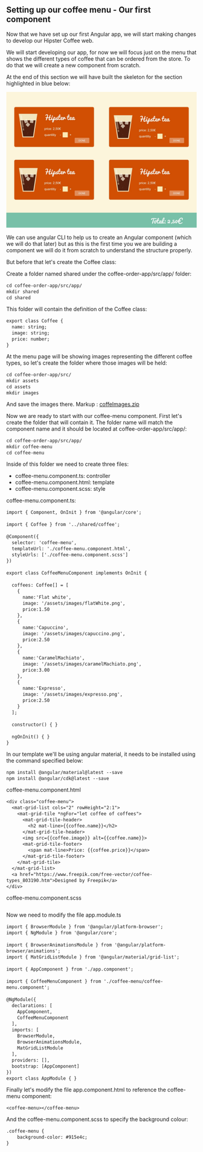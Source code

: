 ## Setting up our coffee menu - Our first component

Now that we have set up our first Angular app, we will start making changes to develop our Hipster Coffee web.

We will start developing our app, for now we will focus just on the menu that shows the different types of coffee that can be ordered from the store. To do that we will create a new component from scratch.

At the end of this section we will have built the skeleton for the section highlighted in blue below:

![picture](https://github.com/Vero333/angularWorkshopGuide/blob/master/guideResources/images/coffe-order-app.jpg)


We can use angular CLI to help us to create an Angular component (which we will do that later) but as this is the first time you we are building a component we will do it from scratch to understand the structure properly.

But before that let's create the Coffee class:

Create a folder named shared under the coffee-order-app/src/app/ folder:

```
cd coffee-order-app/src/app/
mkdir shared
cd shared
```

This folder will contain the definition of the Coffee class:

```
export class Coffee {
  name: string;
  image: string;
  price: number;
}
```

At the menu page will be showing images representing the different coffee types, so let's create the folder where those images will be held:

```
cd coffee-order-app/src/
mkdir assets
cd assets
mkdir images
```

And save the images there.
Markup :  [coffeImages.zip](https://github.com/Vero333/angularWorkshopGuide/raw/master/guideResources/images/coffeeImages.zip)

Now we are ready to start with our coffee-menu component.
First let's create the folder that will contain it. The folder name will match the component name and it should be located at coffee-order-app/src/app/:

```
cd coffee-order-app/src/app/
mkdir coffee-menu
cd coffee-menu
```

Inside of this folder we need to create three files:
* coffee-menu.component.ts: controller
* coffee-menu.component.html: template
* coffee-menu.component.scss: style


coffee-menu.component.ts:

```
import { Component, OnInit } from '@angular/core';

import { Coffee } from '../shared/coffee';

@Component({
  selector: 'coffee-menu',
  templateUrl: './coffee-menu.component.html',
  styleUrls: ['./coffee-menu.component.scss']
})

export class CoffeeMenuComponent implements OnInit {

  coffees: Coffee[] = [
    {
      name:'Flat white',
      image: '/assets/images/flatWhite.png',
      price:1.50
    },
    {
      name:'Capuccino',
      image: '/assets/images/capuccino.png',
      price:2.50
    },
    {
      name:'CaramelMachiato',
      image: '/assets/images/caramelMachiato.png',
      price:3.00
    },
    {
      name:'Expresso',
      image: '/assets/images/expresso.png',
      price:2.50
    }
  ];

  constructor() { }

  ngOnInit() { }
}
```

In our template we'll be using angular material, it needs to be installed using the command specified below:

```
npm install @angular/material@latest --save
npm install @angular/cdk@latest --save
```

coffee-menu.component.html

```
<div class="coffee-menu">
  <mat-grid-list cols="2" rowHeight="2:1">
    <mat-grid-tile *ngFor="let coffee of coffees">
      <mat-grid-tile-header>
        <h2 mat-line>{{coffee.name}}</h2>
      </mat-grid-tile-header>
      <img src={{coffee.image}} alt={{coffee.name}}>
      <mat-grid-tile-footer>
        <span mat-line>Price: {{coffee.price}}</span>
      </mat-grid-tile-footer>
    </mat-grid-tile>
  </mat-grid-list>
  <a href="https://www.freepik.com/free-vector/coffee-types_803190.htm">Designed by Freepik</a>
</div>
```

coffee-menu.component.scss

```

```

Now we need to modify the file app.module.ts

```
import { BrowserModule } from '@angular/platform-browser';
import { NgModule } from '@angular/core';

import { BrowserAnimationsModule } from '@angular/platform-browser/animations';
import { MatGridListModule } from '@angular/material/grid-list';

import { AppComponent } from './app.component';

import { CoffeeMenuComponent } from './coffee-menu/coffee-menu.component';

@NgModule({
  declarations: [
    AppComponent,
    CoffeeMenuComponent
  ],
  imports: [
    BrowserModule,
    BrowserAnimationsModule,
    MatGridListModule
  ],
  providers: [],
  bootstrap: [AppComponent]
})
export class AppModule { }

```

Finally let's modify the file app.component.html to reference the coffee-menu component:

```
<coffee-menu></coffee-menu>
```

And the coffee-menu.component.scss to specify the background colour:

```
.coffee-menu {
    background-color: #915e4c;
}
```
